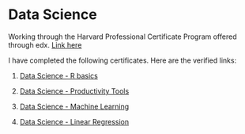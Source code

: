 # Data Science

Working through the Harvard Professional Certificate Program offered through edx. [Link here](https://www.edx.org/professional-certificate/harvardx-data-science)  

I have completed the following certificates. Here are the verified links:

1. [Data Science - R basics](https://courses.edx.org/certificates/f04370af3c134c8db311844f5bf3fbf0)

2. [Data Science - Productivity Tools](https://courses.edx.org/certificates/9f4099565d5840919aa7007a1714c970)

3. [Data Science - Machine Learning](https://courses.edx.org/certificates/f843dadab26441ae9162d12381e889c4)

4. [Data Science - Linear Regression](https://courses.edx.org/certificates/444e5849a8084f77b31473db8f90faff)
